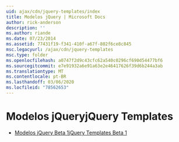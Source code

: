 ```yaml
---
uid: ajax/cdn/jquery-templates/index
title: Modelos jQuery | Microsoft Docs
author: rick-anderson
description: ''
ms.author: riande
ms.date: 07/23/2014
ms.assetid: 77431f19-f341-410f-a67f-802f6ce8c845
msc.legacyurl: /ajax/cdn/jquery-templates
msc.type: folder
ms.openlocfilehash: a0747f2d9c43cfc62a540c0296cf690d54477bf6
ms.sourcegitcommit: e7e91932a6e91a63e2e46417626f39d6b244a3ab
ms.translationtype: MT
ms.contentlocale: pt-BR
ms.lasthandoff: 03/06/2020
ms.locfileid: "78562653"
---
```

# <a name="jquery-templates"></a><span data-ttu-id="566f5-102">Modelos jQuery</span><span class="sxs-lookup"><span data-stu-id="566f5-102">jQuery Templates</span></span>

- [<span data-ttu-id="566f5-103">Modelos jQuery Beta 1</span><span class="sxs-lookup"><span data-stu-id="566f5-103">jQuery Templates Beta 1</span></span>](cdnjquerytemplatesbeta1.md)
